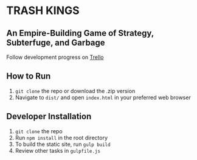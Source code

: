 # TRASH KINGS  
## An Empire-Building Game of Strategy, Subterfuge, and Garbage  

Follow development progress on [Trello](https://trello.com/b/maLfJmUF)  

## How to Run  

1. `git clone` the repo or download the .zip version  
2. Navigate to `dist/` and open `index.html` in your preferred web browser  

## Developer Installation  

1. `git clone` the repo 
2. Run `npm install` in the root directory 
3. To build the static site, run `gulp build`  
4. Review other tasks in `gulpfile.js`  
